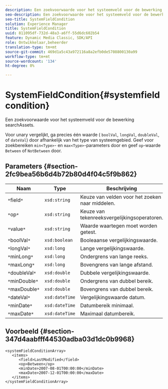 ```yaml
---
description: Een zoekvoorwaarde voor het systeemveld voor de bewerking searchAssets.
seo-description: Een zoekvoorwaarde voor het systeemveld voor de bewerking searchAssets.
seo-title: SystemFieldCondition
solution: Experience Manager
title: SystemFieldCondition
uuid: 811095df-732d-48a3-a6ff-55d6dc602b54
feature: Dynamic Media Classic, SDK/API
role: Ontwikkelaar,beheerder
translation-type: tm+mt
source-git-commit: 469d1a5c43a972116a8a2efb0de5708800130a99
workflow-type: tm+mt
source-wordcount: '134'
ht-degree: 0%

---
```



# SystemFieldCondition{#systemfieldcondition}

Een zoekvoorwaarde voor het systeemveld voor de bewerking searchAssets.

Voor unary vergelijkt, ga precies één waarde ( `boolVal`, `longVal`, `doubleVal`, of `dateVal`) door afhankelijk van het type van systeemgebied. Geef voor zoekbereiken `min<Type>`- en `max<Type>`-parameters door en geef `op`-waarde `Between` of `NotBetween` door.

## Parameters {#section-2fc9bea56b6d4b72b80d4f04c5f9b862}

| Naam | Type | Beschrijving |
|---|---|---|
| `*`field`*` | `xsd:string` | Keuze van velden voor het zoeken naar middelen. |
| `*`op`*` | `xsd:string` | Keuze van tekenreeksvergelijkingsoperatoren. |
| `*`value`*` | `xsd:string` | Waarde waartegen moet worden getest. |
| `*`boolVal`*` | `xsd:boolean` | Booleaanse vergelijkingswaarde. |
| `*`longVal`*` | `xsd:long` | Lange vergelijkingswaarde. |
| `*`minLong`*` | `xsd:long` | Ondergrens van lange reeks. |
| `*`maxLong`*` | `xsd:long` | Bovengrens van lange afstand. |
| `*`doubleVal`*` | `xsd:double` | Dubbele vergelijkingswaarde. |
| `*`minDouble`*` | `xsd:double` | Ondergrens van dubbel bereik. |
| `*`maxDouble`*` | `xsd:double` | Bovengrens van dubbel bereik. |
| `*`dateVal`*` | `xsd:dateTime` | Vergelijkingswaarde datum. |
| `*`minDate`*` | `xsd:dateTime` | Datumbereik minimaal. |
| `*`maxDate`*` | `xsd:dateTime` | Maximaal datumbereik. |

## Voorbeeld {#section-347d4aabfff44530adba03d1dc0b9968}

```
<systemFieldConditionArray>
   <items>
      <field>LastModified</field>
      <op>Between</op>
      <minDate>2007-08-01T00:00:00</minDate>
      <maxDate>2007-12-01T00:00:00</maxDate>
   </items>
</systemFieldConditionArray>
```

